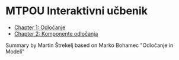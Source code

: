 # MTPOU Interaktivni učbenik

- [Chapter 1: Odločanje](https://martinstrekelj.github.io/MTPOU/Chapters/1Odlocanje.html)
- [Chapter 2: Komponente odločanja](https://martinstrekelj.github.io/MTPOU/Chapters/1KomponenteOdlocanja.html)


Summary by Martin Štrekelj based on Marko Bohamec "Odločanje in Modeli"